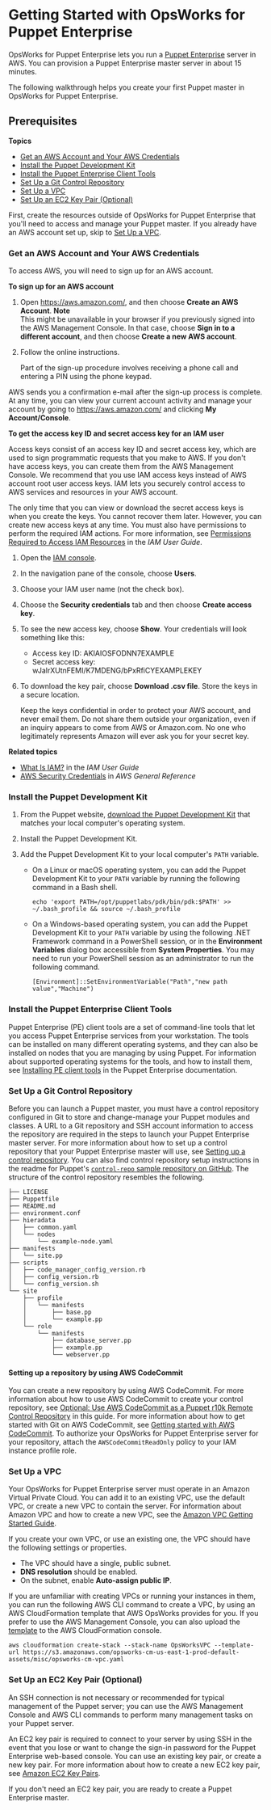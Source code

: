 # Getting Started with OpsWorks for Puppet Enterprise<a name="gettingstarted-opspup"></a>

OpsWorks for Puppet Enterprise lets you run a [Puppet Enterprise](https://puppet.com/products/puppet-enterprise) server in AWS\. You can provision a Puppet Enterprise master server in about 15 minutes\.

The following walkthrough helps you create your first Puppet master in OpsWorks for Puppet Enterprise\.

## Prerequisites<a name="gettingstarted-opspup-prereqs"></a>

**Topics**
+ [Get an AWS Account and Your AWS Credentials](#getting-started-signup)
+ [Install the Puppet Development Kit](#w4ab1b7c19b7b9)
+ [Install the Puppet Enterprise Client Tools](#w4ab1b7c19b7c11)
+ [Set Up a Git Control Repository](#configure-control-repository)
+ [Set Up a VPC](#set-up-vpc-puppet)
+ [Set Up an EC2 Key Pair \(Optional\)](#w4ab1b7c19b7c17)

First, create the resources outside of OpsWorks for Puppet Enterprise that you'll need to access and manage your Puppet master\. If you already have an AWS account set up, skip to [Set Up a VPC](#set-up-vpc-puppet)\.

### Get an AWS Account and Your AWS Credentials<a name="getting-started-signup"></a>

To access AWS, you will need to sign up for an AWS account\.

**To sign up for an AWS account**

1. Open [https://aws\.amazon\.com/](https://aws.amazon.com/), and then choose **Create an AWS Account**\.
**Note**  
This might be unavailable in your browser if you previously signed into the AWS Management Console\. In that case, choose **Sign in to a different account**, and then choose **Create a new AWS account**\.

1. Follow the online instructions\.

   Part of the sign\-up procedure involves receiving a phone call and entering a PIN using the phone keypad\.

AWS sends you a confirmation e\-mail after the sign\-up process is complete\. At any time, you can view your current account activity and manage your account by going to [https://aws\.amazon\.com/](https://aws.amazon.com/) and clicking **My Account/Console**\.

**To get the access key ID and secret access key for an IAM user**

Access keys consist of an access key ID and secret access key, which are used to sign programmatic requests that you make to AWS\. If you don't have access keys, you can create them from the AWS Management Console\. We recommend that you use IAM access keys instead of AWS account root user access keys\. IAM lets you securely control access to AWS services and resources in your AWS account\.

The only time that you can view or download the secret access keys is when you create the keys\. You cannot recover them later\. However, you can create new access keys at any time\. You must also have permissions to perform the required IAM actions\. For more information, see [Permissions Required to Access IAM Resources](https://docs.aws.amazon.com/IAM/latest/UserGuide/access_permissions-required.html) in the *IAM User Guide*\.

1. Open the [IAM console](https://console.aws.amazon.com/iam/home?#home)\.

1. In the navigation pane of the console, choose **Users**\.

1. Choose your IAM user name \(not the check box\)\.

1. Choose the **Security credentials** tab and then choose **Create access key**\.

1. To see the new access key, choose **Show**\. Your credentials will look something like this:
   + Access key ID: AKIAIOSFODNN7EXAMPLE
   + Secret access key: wJalrXUtnFEMI/K7MDENG/bPxRfiCYEXAMPLEKEY

1. To download the key pair, choose **Download \.csv file**\. Store the keys in a secure location\.

   Keep the keys confidential in order to protect your AWS account, and never email them\. Do not share them outside your organization, even if an inquiry appears to come from AWS or Amazon\.com\. No one who legitimately represents Amazon will ever ask you for your secret key\.

**Related topics**
+ [What Is IAM?](https://docs.aws.amazon.com/IAM/latest/UserGuide/introduction.html) in the *IAM User Guide*
+ [AWS Security Credentials](https://docs.aws.amazon.com/general/latest/gr/aws-security-credentials.html) in *AWS General Reference* 

### Install the Puppet Development Kit<a name="w4ab1b7c19b7b9"></a>

1. From the Puppet website, [download the Puppet Development Kit](https://puppet.com/download-puppet-development-kit) that matches your local computer's operating system\.

1. Install the Puppet Development Kit\.

1. Add the Puppet Development Kit to your local computer's `PATH` variable\.
   + On a Linux or macOS operating system, you can add the Puppet Development Kit to your `PATH` variable by running the following command in a Bash shell\.

     ```
     echo 'export PATH=/opt/puppetlabs/pdk/bin/pdk:$PATH' >> ~/.bash_profile && source ~/.bash_profile
     ```
   + On a Windows\-based operating system, you can add the Puppet Development Kit to your `PATH` variable by using the following \.NET Framework command in a PowerShell session, or in the **Environment Variables** dialog box accessible from **System Properties**\. You may need to run your PowerShell session as an administrator to run the following command\.

     ```
     [Environment]::SetEnvironmentVariable("Path","new path value","Machine")
     ```

### Install the Puppet Enterprise Client Tools<a name="w4ab1b7c19b7c11"></a>

Puppet Enterprise \(PE\) client tools are a set of command\-line tools that let you access Puppet Enterprise services from your workstation\. The tools can be installed on many different operating systems, and they can also be installed on nodes that you are managing by using Puppet\. For information about supported operating systems for the tools, and how to install them, see [Installing PE client tools](https://puppet.com/docs/pe/2017.3/installing/installing_pe_client_tools.html) in the Puppet Enterprise documentation\.

### Set Up a Git Control Repository<a name="configure-control-repository"></a>

Before you can launch a Puppet master, you must have a control repository configured in Git to store and change\-manage your Puppet modules and classes\. A URL to a Git repository and SSH account information to access the repository are required in the steps to launch your Puppet Enterprise master server\. For more information about how to set up a control repository that your Puppet Enterprise master will use, see [Setting up a control repository](https://puppet.com/docs/pe/2017.3/code_management/control_repo.html)\. You can also find control repository setup instructions in the readme for Puppet's [`control-repo` sample repository on GitHub](https://github.com/puppetlabs/control-repo)\. The structure of the control repository resembles the following\.

```
├── LICENSE
├── Puppetfile
├── README.md
├── environment.conf
├── hieradata
│   ├── common.yaml
│   └── nodes
│       └── example-node.yaml
├── manifests
│   └── site.pp
├── scripts
│   ├── code_manager_config_version.rb
│   ├── config_version.rb
│   └── config_version.sh
└── site
    ├── profile
    │   └── manifests
    │       ├── base.pp
    │       └── example.pp
    └── role
        └── manifests
            ├── database_server.pp
            ├── example.pp
            └── webserver.pp
```

#### Setting up a repository by using AWS CodeCommit<a name="w4ab1b7c19b7c13b7"></a>

You can create a new repository by using AWS CodeCommit\. For more information about how to use AWS CodeCommit to create your control repository, see [Optional: Use AWS CodeCommit as a Puppet r10k Remote Control Repository](opspup-puppet-codecommit.md) in this guide\. For more information about how to get started with Git on AWS CodeCommit, see [Getting started with AWS CodeCommit](http://docs.aws.amazon.com/codecommit/latest/userguide/getting-started.html)\. To authorize your OpsWorks for Puppet Enterprise server for your repository, attach the `AWSCodeCommitReadOnly` policy to your IAM instance profile role\.

### Set Up a VPC<a name="set-up-vpc-puppet"></a>

Your OpsWorks for Puppet Enterprise server must operate in an Amazon Virtual Private Cloud\. You can add it to an existing VPC, use the default VPC, or create a new VPC to contain the server\. For information about Amazon VPC and how to create a new VPC, see the [Amazon VPC Getting Started Guide](https://docs.aws.amazon.com/AmazonVPC/latest/GettingStartedGuide/)\.

If you create your own VPC, or use an existing one, the VPC should have the following settings or properties\.
+ The VPC should have a single, public subnet\.
+ **DNS resolution** should be enabled\.
+ On the subnet, enable **Auto\-assign public IP**\.

If you are unfamiliar with creating VPCs or running your instances in them, you can run the following AWS CLI command to create a VPC, by using an AWS CloudFormation template that AWS OpsWorks provides for you\. If you prefer to use the AWS Management Console, you can also upload the [template](https://s3.amazonaws.com/opsworks-cm-us-east-1-prod-default-assets/misc/opsworks-cm-vpc.yaml) to the AWS CloudFormation console\.

```
aws cloudformation create-stack --stack-name OpsWorksVPC --template-url https://s3.amazonaws.com/opsworks-cm-us-east-1-prod-default-assets/misc/opsworks-cm-vpc.yaml
```

### Set Up an EC2 Key Pair \(Optional\)<a name="w4ab1b7c19b7c17"></a>

An SSH connection is not necessary or recommended for typical management of the Puppet server; you can use the AWS Management Console and AWS CLI commands to perform many management tasks on your Puppet server\.

An EC2 key pair is required to connect to your server by using SSH in the event that you lose or want to change the sign\-in password for the Puppet Enterprise web\-based console\. You can use an existing key pair, or create a new key pair\. For more information about how to create a new EC2 key pair, see [Amazon EC2 Key Pairs](https://docs.aws.amazon.com/AWSEC2/latest/UserGuide/ec2-key-pairs.html)\.

If you don't need an EC2 key pair, you are ready to create a Puppet Enterprise master\.